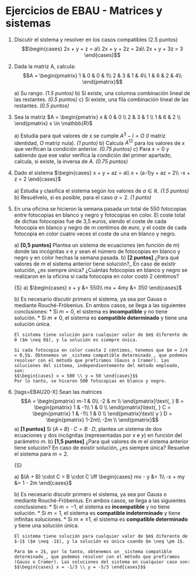 Ejercicios de EBAU - Matrices y sistemas
=======================================


1.  Discutir el sistema y resolver en los casos compatibles (2.5 puntos)
    $$\begin{cases}
        2x + y + z  = a\\
        2x + y + 2z = 2a\\
        2x + y + 3z = 3
    \end{cases}$$

1.  Dada la matriz A, calcula:
    $$A = \begin{pmatrix}
        1 & 0 & 0 & 1\\
        2 & 3 & 1 & 4\\
        1 & 6 & 2 & 4\\
    \end{pmatrix}$$

    a)  Su rango. _(1.5 puntos)_
    b)  Si existe, una columna combinación lineal de las restantes. _(0.5 puntos)_
    c)  Si existe, una fila combinación lineal de las restantes. _(0.5 puntos)_

1.  Sea la matriz $A =
    \begin{pmatrix}
        x & 0 & 0 \\
        2 & 3 & 1 \\
        1 & 6 & 2 \\
    \end{pmatrix} x \in \mathbb{R}$

    a)  Estudia para qué valores de x se cumple $A^3 - I = O$
        ($I$ matriz identidad, $O$ matriz nula). _(1 punto)_
    b)  Calcula $A^12$ para los valores de $x$ que verifican la condición anterior. _(0.75 puntos)_
    c)  Para $x = 0$ y sabiendo que ese valor verifica la condición del primer apartado, calcula,
        si existe, la inversa de $A$. _(0.75 puntos)_

1.  Dado el sistema $\begin{cases}
        x + y + az = a\\
        x + (a-1)y + az = 2\\
        -x + z = 2
    \end{cases}$

    a)  Estudia y clasifica el sistema según los valores de $a \in \mathbb{R}$. _(1.5 puntos)_
    b)  Resuélvelo, si es posible, para el caso $a = 2$. _(1 punto)_

1.  En una oficina se hicieron la semana pasada un total de 550
    fotocopias entre fotocopias
    en blanco y negro y fotocopias en color. El coste total de dichas fotocopias fue de 3,5 euros, siendo el coste de cada fotocopia en blanco y negro de _m_ centimos de euro, y el coste de cada fotocopia en color cuatro veces el coste de una en blanco y negro.

    a)  __[0,5 puntos]__ Plantea un sistema de ecuaciones (en función de _m_) donde las incógnitas
        $x$ e $y$ sean el número de fotocopias en blanco y negro y en color hechas la semana
        pasada.
    b)  __[2 puntos]__ ¿Para qué valores de _m_ el sistema anterior tiene solución?_
        En caso de existir solución, ¿es siempre única? ¿Cuántas fotocopias en blanco y negro se realizaron en la oficina si cada fotocopia en color costó 2 céntimos?

    {S}
    a)  $\begin{cases}
            x + y    &= 550\\
            mx + 4my &= 350
        \end{cases}$
    
    b)  Es necesario discutir primero el sistema, ya sea por Gauss o mediante Rouché-Fröbenius.
        En ambos casos, se llega a las siguientes conclusiones:
        *   Si $m = 0$, el sistema es __incompatible__ y no tiene solución.
        *   Si $m \neq 0$, el sistema es __compatible determinado__ y tiene una solución única.

        El sistema tiene solución para cualquier valor de $m$ diferente de 0 ($m \neq 0$), y la solución es siempre única.

        Si cada fotocopia en color cuesta 2 céntimos, tenemos que $m = 2/4 = 0,5$. Obtenemos un _sistema compatible determinado_, que podemos resolver con el método que prefiramos (Gauss o Cramer). Las soluciones del sistema, independientemente del método empleado, son:
        $$\begin{cases} x = 500 \\ y = 50 \end{cases}$$
        Por lo tanto, se hiceron 500 fotocopias en blanco y negro.


1.  [tags=EBAU20-X] Sean las matrices
        $$A = \begin{pmatrix}
            m-1 & 0\\
            -2 & m \\
        \end{pmatrix}\text{, } 
        B = \begin{pmatrix}
            1 & -1\\
            1 & 0 \\
        \end{pmatrix}\text{, } 
        C = \begin{pmatrix}
            1 & -1\\
            1 & 0 \\
        \end{pmatrix}\text{ y } 
        D = \begin{pmatrix}
            1-2m\\
            -2m \\
        \end{pmatrix}$$
    a)  __[1 puntos]__ Si $(A+B)\cdot C = B \cdot D$, plantea un sistema de dos ecuaciones
        y dos incógnitas (representadas por $x$ e $y$) en función del parámetro _m_.
    b)  __[1,5 puntos]__ ¿Para qué valores de _m_ el sistema anterior tiene solución?
        En caso de existir solución, ¿es siempre única? Resuelve el sistema para $m = 2$.

    {S}

    a)  $(A + B) \cdot C = B \cdot C \iff \begin{cases}
            mx - y  &= 1\\
            -x + my &= 1 - 2m
        \end{cases}$

    b)  Es necesario discutir primero el sistema, ya sea por Gauss o mediante Rouché-Fröbenius.
        En ambos casos, se llega a las siguientes conclusiones:
        *   Si $m = -1$, el sistema es __incompatible__ y no tiene solución.
        *   Si $m = 1$, el sistema es __compatible indeterminado__ y tiene infinitas soluciones.
        *   Si $m \neq \pm 1$, el sistema es __compatible determinado__ y tiene una solución única.

        El sistema tiene solución para cualquier valor de $m$ diferente de $-1$ ($m \neq -1$), y la solución es única cuando $m \neq \pm 1$.

        Para $m = 2$, por lo tanto, obtenemos un _sistema compatible determinado_, que podemos resolver con el método que prefiramos (Gauss o Cramer). Las soluciones del sistema en cualquier caso son:
        $$\begin{cases} x = -1/3 \\ y = -5/3 \end{cases}$$
